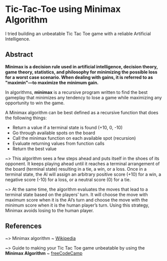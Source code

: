 # Tic-Tac-Toe using Minimax Algorithm
I tried building an unbeatable Tic Tac Toe game with a reliable Artificial Intelligence.

## Abstract
**Minimax is a decision rule used in artificial intelligence, decision theory, game theory, statistics, and philosophy for minimizing the possible loss for a worst case scenario. When dealing with gains, it is referred to as "maximin"—to maximize the minimum gain.**

In algorithms, **minimax** is a recursive program written to find the best gameplay that minimizes any tendency to lose a game while maximizing any opportunity to win the game.

A Minimax algorithm can be best defined as a recursive function that does the following things:

- Return a value if a terminal state is found (+10, 0, -10)
- Go through available spots on the board
- Call the minimax function on each available spot (recursion)
- Evaluate returning values from function calls
- Return the best value

~> This algorithm sees a few steps ahead and puts itself in the shoes of its opponent. It keeps playing ahead until it reaches a terminal arrangement of the board (terminal state) resulting in a tie, a win, or a loss. 
Once in a terminal state, the AI will assign an arbitrary positive score (+10) for a win, a negative score (-10) for a loss, or a neutral score (0) for a tie. 
 
~> At the same time, the algorithm evaluates the moves that lead to a terminal state based on the players’ turn. It will choose the move with maximum score when it is the AI’s turn and choose the move with the minimum score when it is the human player’s turn. 
Using this strategy, Minimax avoids losing to the human player.

## References
~> Minimax algorithm ~ [Wikipedia](https://en.wikipedia.org/wiki/Minimax#Minimax_algorithm_with_alternate_moves) 

~> Guide to making your Tic Tac Toe game unbeatable by using the **Minimax Algorithm** ~ [freeCodeCamp](https://www.freecodecamp.org/news/how-to-make-your-tic-tac-toe-game-unbeatable-by-using-the-minimax-algorithm-9d690bad4b37/)
